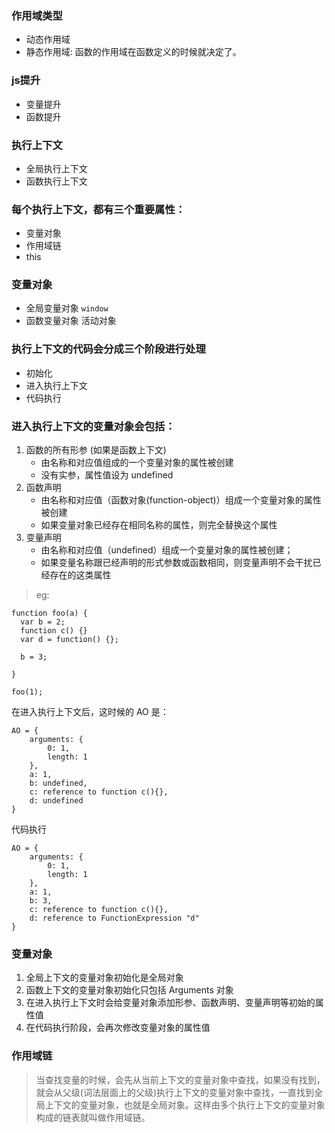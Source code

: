 ### 作用域类型
- 动态作用域
- 静态作用域: 函数的作用域在函数定义的时候就决定了。

### js提升
- 变量提升
- 函数提升

### 执行上下文
- 全局执行上下文
- 函数执行上下文

### 每个执行上下文，都有三个重要属性：
- 变量对象
- 作用域链
- this

### 变量对象
- 全局变量对象  `window`
- 函数变量对象  活动对象

### 执行上下文的代码会分成三个阶段进行处理
- 初始化
- 进入执行上下文
- 代码执行

### 进入执行上下文的变量对象会包括：

1. 函数的所有形参 (如果是函数上下文)
    - 由名称和对应值组成的一个变量对象的属性被创建
    - 没有实参，属性值设为 undefined
2. 函数声明
    - 由名称和对应值（函数对象(function-object)）组成一个变量对象的属性被创建
    - 如果变量对象已经存在相同名称的属性，则完全替换这个属性
3. 变量声明
    - 由名称和对应值（undefined）组成一个变量对象的属性被创建；
    - 如果变量名称跟已经声明的形式参数或函数相同，则变量声明不会干扰已经存在的这类属性
>eg:
```
function foo(a) {
  var b = 2;
  function c() {}
  var d = function() {};

  b = 3;

}

foo(1);
```
在进入执行上下文后，这时候的 AO 是：
```
AO = {
    arguments: {
        0: 1,
        length: 1
    },
    a: 1,
    b: undefined,
    c: reference to function c(){},
    d: undefined
}
```
代码执行
```
AO = {
    arguments: {
        0: 1,
        length: 1
    },
    a: 1,
    b: 3,
    c: reference to function c(){},
    d: reference to FunctionExpression "d"
}
```

### 变量对象
1. 全局上下文的变量对象初始化是全局对象
2. 函数上下文的变量对象初始化只包括 Arguments 对象
3. 在进入执行上下文时会给变量对象添加形参、函数声明、变量声明等初始的属性值
4. 在代码执行阶段，会再次修改变量对象的属性值


### 作用域链
> 当查找变量的时候，会先从当前上下文的变量对象中查找，如果没有找到，就会从父级(词法层面上的父级)执行上下文的变量对象中查找，一直找到全局上下文的变量对象，也就是全局对象。这样由多个执行上下文的变量对象构成的链表就叫做作用域链。
